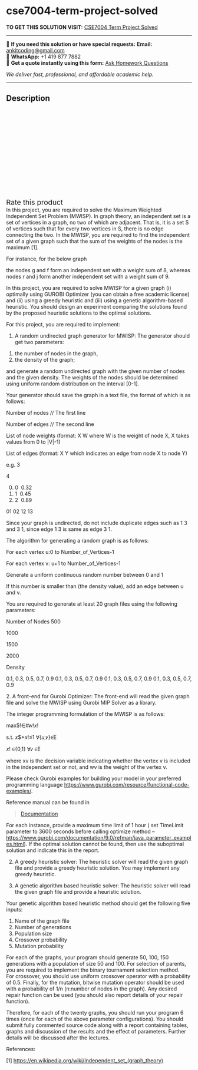 # cse7004-term-project-solved
**TO GET THIS SOLUTION VISIT:** [CSE7004 Term Project Solved](https://www.ankitcodinghub.com/product/cse7004-term-project-solved/)


---

📩 **If you need this solution or have special requests:** **Email:** ankitcoding@gmail.com  
📱 **WhatsApp:** +1 419 877 7882  
📄 **Get a quote instantly using this form:** [Ask Homework Questions](https://www.ankitcodinghub.com/services/ask-homework-questions/)

*We deliver fast, professional, and affordable academic help.*

---

<h2>Description</h2>



<div class="kk-star-ratings kksr-auto kksr-align-center kksr-valign-top" data-payload="{&quot;align&quot;:&quot;center&quot;,&quot;id&quot;:&quot;93902&quot;,&quot;slug&quot;:&quot;default&quot;,&quot;valign&quot;:&quot;top&quot;,&quot;ignore&quot;:&quot;&quot;,&quot;reference&quot;:&quot;auto&quot;,&quot;class&quot;:&quot;&quot;,&quot;count&quot;:&quot;0&quot;,&quot;legendonly&quot;:&quot;&quot;,&quot;readonly&quot;:&quot;&quot;,&quot;score&quot;:&quot;0&quot;,&quot;starsonly&quot;:&quot;&quot;,&quot;best&quot;:&quot;5&quot;,&quot;gap&quot;:&quot;4&quot;,&quot;greet&quot;:&quot;Rate this product&quot;,&quot;legend&quot;:&quot;0\/5 - (0 votes)&quot;,&quot;size&quot;:&quot;24&quot;,&quot;title&quot;:&quot;CSE7004 Term Project Solved&quot;,&quot;width&quot;:&quot;0&quot;,&quot;_legend&quot;:&quot;{score}\/{best} - ({count} {votes})&quot;,&quot;font_factor&quot;:&quot;1.25&quot;}">

<div class="kksr-stars">

<div class="kksr-stars-inactive">
            <div class="kksr-star" data-star="1" style="padding-right: 4px">


<div class="kksr-icon" style="width: 24px; height: 24px;"></div>
        </div>
            <div class="kksr-star" data-star="2" style="padding-right: 4px">


<div class="kksr-icon" style="width: 24px; height: 24px;"></div>
        </div>
            <div class="kksr-star" data-star="3" style="padding-right: 4px">


<div class="kksr-icon" style="width: 24px; height: 24px;"></div>
        </div>
            <div class="kksr-star" data-star="4" style="padding-right: 4px">


<div class="kksr-icon" style="width: 24px; height: 24px;"></div>
        </div>
            <div class="kksr-star" data-star="5" style="padding-right: 4px">


<div class="kksr-icon" style="width: 24px; height: 24px;"></div>
        </div>
    </div>

<div class="kksr-stars-active" style="width: 0px;">
            <div class="kksr-star" style="padding-right: 4px">


<div class="kksr-icon" style="width: 24px; height: 24px;"></div>
        </div>
            <div class="kksr-star" style="padding-right: 4px">


<div class="kksr-icon" style="width: 24px; height: 24px;"></div>
        </div>
            <div class="kksr-star" style="padding-right: 4px">


<div class="kksr-icon" style="width: 24px; height: 24px;"></div>
        </div>
            <div class="kksr-star" style="padding-right: 4px">


<div class="kksr-icon" style="width: 24px; height: 24px;"></div>
        </div>
            <div class="kksr-star" style="padding-right: 4px">


<div class="kksr-icon" style="width: 24px; height: 24px;"></div>
        </div>
    </div>
</div>


<div class="kksr-legend" style="font-size: 19.2px;">
            <span class="kksr-muted">Rate this product</span>
    </div>
    </div>
<div class="page" title="Page 1">
<div class="layoutArea">
<div class="column">
In this project, you are required to solve the Maximum Weighted Independent Set Problem (MWISP). In graph theory, an independent set is a set of vertices in a graph, no two of which are adjacent. That is, it is a set S of vertices such that for every two vertices in S, there is no edge connecting the two. In the MWISP, you are required to find the independent set of a given graph such that the sum of the weights of the nodes is the maximum [1].

For instance, for the below graph

the nodes g and f form an independent set with a weight sum of 8, whereas nodes r and j form another independent set with a weight sum of 9.

In this project, you are required to solve MWISP for a given graph (i) optimally using GUROBI Optimizer (you can obtain a free academic license) and (ii) using a greedy heuristic and (iii) using a genetic algorithm-based heuristic. You should design an experiment comparing the solutions found by the proposed heuristic solutions to the optimal solutions.

For this project, you are required to implement:

1. A random undirected graph generator for MWISP: The generator should get two parameters:

<ol>
<li>the number of nodes in the graph,</li>
<li>the density of the graph;</li>
</ol>
</div>
</div>
</div>
<div class="page" title="Page 2">
<div class="layoutArea">
<div class="column">
and generate a random undirected graph with the given number of nodes and the given density. The weights of the nodes should be determined using uniform random distribution on the interval [0-1].

Your generator should save the graph in a text file, the format of which is as follows:

Number of nodes // The first line

Number of edges // The second line

List of node weights (format: X W where W is the weight of node X, X takes values from 0 to |V|-1)

List of edges (format: X Y which indicates an edge from node X to node Y)

e.g. 3

4

<ol start="0">
<li>0 &nbsp;0.32</li>
<li>1 &nbsp;0.45</li>
<li>2 &nbsp;0.89</li>
</ol>
01 02 12 13

Since your graph is undirected, do not include duplicate edges such as 1 3 and 3 1, since edge 1 3 is same as edge 3 1.

The algorithm for generating a random graph is as follows:

For each vertex u:0 to Number_of_Vertices-1

For each vertex v: u+1 to Number_of_Vertices-1

Generate a uniform continuous random number between 0 and 1

If this number is smaller than (the density value), add an edge between u and v.

You are required to generate at least 20 graph files using the following parameters:

</div>
</div>
<div class="layoutArea">
<div class="column">
Number of Nodes 500

1000

1500

2000

</div>
<div class="column">
Density

0.1, 0.3, 0.5, 0.7, 0.9 0.1, 0.3, 0.5, 0.7, 0.9 0.1, 0.3, 0.5, 0.7, 0.9 0.1, 0.3, 0.5, 0.7, 0.9

</div>
</div>
</div>
<div class="page" title="Page 3">
<div class="layoutArea">
<div class="column">
2. A front-end for Gurobi Optimizer: The front-end will read the given graph file and solve the MWISP using Gurobi MIP Solver as a library.

The integer programming formulation of the MWISP is as follows:

max$!∈#𝑤!𝑥!

s.t. 𝑥$+𝑥!≤1 ∀{𝑢,𝑣}∈E

𝑥! ∈{0,1} ∀𝑣 ∈E

where xv is the decision variable indicating whether the vertex v is included in the independent set or not, and wv is the weight of the vertex v.

Please check Gurobi examples for building your model in your preferred programming language https://www.gurobi.com/resource/functional-code-examples/.

Reference manual can be found in

<blockquote class="wp-embedded-content" data-secret="6TVvKb6oUk"><a href="https://www.gurobi.com/documentation/">Documentation</a>
</blockquote>
<iframe class="wp-embedded-content lazyload" sandbox="allow-scripts" security="restricted" style="position: absolute; clip: rect(1px, 1px, 1px, 1px);" title="“Documentation” — Gurobi" data-src="https://www.gurobi.com/documentation/embed/#?secret=6TVvKb6oUk" data-secret="6TVvKb6oUk" width="600" height="338" frameborder="0" marginwidth="0" marginheight="0" scrolling="no" src="data:image/gif;base64,R0lGODlhAQABAAAAACH5BAEKAAEALAAAAAABAAEAAAICTAEAOw==" data-load-mode="1"></iframe>

For each instance, provide a maximum time limit of 1 hour ( set TimeLimit parameter to 3600 seconds before calling optimize method – https://www.gurobi.com/documentation/9.0/refman/java_parameter_examples.html). If the optimal solution cannot be found, then use the suboptimal solution and indicate this in the report.

2. A greedy heuristic solver: The heuristic solver will read the given graph file and provide a greedy heuristic solution. You may implement any greedy heuristic.

3. A genetic algorithm based heuristic solver: The heuristic solver will read the given graph file and provide a heuristic solution.

Your genetic algorithm based heuristic method should get the following five inputs:

<ol>
<li>Name of the graph file</li>
<li>Number of generations</li>
<li>Population size</li>
<li>Crossover probability</li>
<li>Mutation probability</li>
</ol>
For each of the graphs, your program should generate 50, 100, 150 generations with a population of size 50 and 100. For selection of parents, you are required to implement the binary tournament selection method.

</div>
</div>
</div>
<div class="page" title="Page 4">
<div class="layoutArea">
<div class="column">
For crossover, you should use uniform crossover operator with a probability of 0.5. Finally, for the mutation, bitwise mutation operator should be used with a probability of 1/n (n:number of nodes in the graph). Any desired repair function can be used (you should also report details of your repair function).

Therefore, for each of the twenty graphs, you should run your program 6 times (once for each of the above parameter configurations). You should submit fully commented source code along with a report containing tables, graphs and discussion of the results and the effect of parameters. Further details will be discussed after the lectures.

References:

[1] https://en.wikipedia.org/wiki/Independent_set_(graph_theory)

</div>
</div>
</div>

